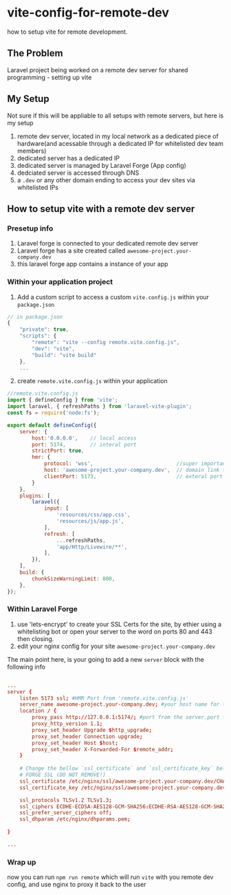 # vite-config-for-remote-dev
how to setup vite for remote development. 

## The Problem
Laravel project being worked on a remote dev server for shared programming - setting up vite

## My Setup
Not sure if this will be appliable to all setups with remote servers, but here is my setup

1) remote dev server, located in my local network as a dedicated piece of hardware(and acessable through a dedicated IP for whitelisted dev team members)
2) dedicated server has a dedicated IP
3) dedicated server is managed by Laravel Forge (App config)
4) dedciated server is accessed through DNS
5) a `.dev` or any other domain ending to access your dev sites via whitelisted IPs

## How to setup vite with a remote dev server

### Presetup info

1) Laravel forge is connected to your dedicated remote dev server
2) Laravel forge has a site created called `awesome-project.your-company.dev`
3) this laravel forge app contains a instance of your app 


### Within your application project

1) Add a custom script to access a custom `vite.config.js` within your `package.json`
```.js
// in package.json
{
    "private": true,
    "scripts": {
        "remote": "vite --config remote.vite.config.js",
        "dev": "vite",
        "build": "vite build"
    },
    ...

```
2) create `remote.vite.config.js` within your application
```.js
//remote.vite.config.js
import { defineConfig } from 'vite';
import laravel, { refreshPaths } from 'laravel-vite-plugin';
const fs = require('node:fs');

export default defineConfig({
    server: {
        host:'0.0.0.0',    // local access
        port: 5174,        // interal port
        strictPort: true,  
        hmr: {
            protocol: 'wss',                           //super important to avoid https issues
            host: 'awesome-project.your-company.dev',  // domain link to your forge site
            clientPort: 5173,                          // exteral port that will point to nginx
        }
    },
    plugins: [
        laravel({
            input: [
                'resources/css/app.css',
                'resources/js/app.js',
            ],
            refresh: [
                ...refreshPaths,
                'app/Http/Livewire/**',
            ],
        }),
    ],
    build: {
        chunkSizeWarningLimit: 800,
    },
});
```

### Within Laravel Forge

1) use 'lets-encrypt' to create your SSL Certs for the site, by ethier using a whitelisting bot or open your server to the word on ports 80 and 443 then closing. 
2) edit your nginx config for your site `awesome-project.your-company.dev`

The main point here, is your going to add a new `server` block with the following info

```.conf

...
server {
    listen 5173 ssl; #HMR Port from 'remote.vite.config.js'
    server_name awesome-project.your-company.dev; #your host name for the site
    location / {
        proxy_pass http://127.0.0.1:5174/; #port from the server.port from 'remote.vite.config.js'
        proxy_http_version 1.1;
        proxy_set_header Upgrade $http_upgrade;
        proxy_set_header Connection upgrade;
        proxy_set_header Host $host;
        proxy_set_header X-Forwarded-For $remote_addr;
    }
    
    # Change the bellow `ssl_certificate` and `ssl_certificate_key` below to match the server block below after you grab new certs
    # FORGE SSL (DO NOT REMOVE!)
    ssl_certificate /etc/nginx/ssl/awesome-project.your-company.dev/CHANGE_ME/server.crt; 
    ssl_certificate_key /etc/nginx/ssl/awesome-project.your-company.dev/CHANGE_ME/server.key;

    ssl_protocols TLSv1.2 TLSv1.3;
    ssl_ciphers ECDHE-ECDSA-AES128-GCM-SHA256:ECDHE-RSA-AES128-GCM-SHA256:ECDHE-ECDSA-AES256-GCM-SHA384:ECDHE-RSA-AES256-GCM-SHA384:ECDHE-ECDSA-CHACHA20-POLY1305:ECDHE-RSA-CHACHA20-POLY1305:DHE-RSA-AES128-GCM-SHA256:DHE-RSA-AES256-GCM-SHA384;
    ssl_prefer_server_ciphers off;
    ssl_dhparam /etc/nginx/dhparams.pem;
    
}

...
```

### Wrap up

now you can run `npm run remote` which will run `vite` with you remote dev config, and use nginx to proxy it back to the user
